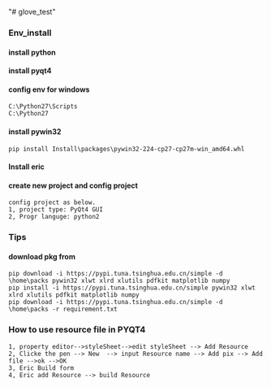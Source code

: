 "# glove_test" 
### Env_install
#### install python
#### install pyqt4
#### config env for windows
```
C:\Python27\Scripts
C:\Python27
```
#### install pywin32
```
pip install Install\packages\pywin32-224-cp27-cp27m-win_amd64.whl
```
#### Install eric
#### create new project and config project
```
config project as below.
1, project type: PyQt4 GUI
2, Progr languge: python2
```
### Tips
#### download pkg from 
```
pip download -i https://pypi.tuna.tsinghua.edu.cn/simple -d \home\packs pywin32 xlwt xlrd xlutils pdfkit matplotlib numpy
pip install -i https://pypi.tuna.tsinghua.edu.cn/simple pywin32 xlwt xlrd xlutils pdfkit matplotlib numpy
pip download -i https://pypi.tuna.tsinghua.edu.cn/simple -d \home\packs -r requirement.txt
```

### How to use resource file in PYQT4
```
1, property editor-->styleSheet-->edit styleSheet --> Add Resource
2, Clicke the pen --> New  --> input Resource name --> Add pix --> Add file -->ok -->OK
3, Eric Build form
4, Eric add Resource --> build Resource
```
